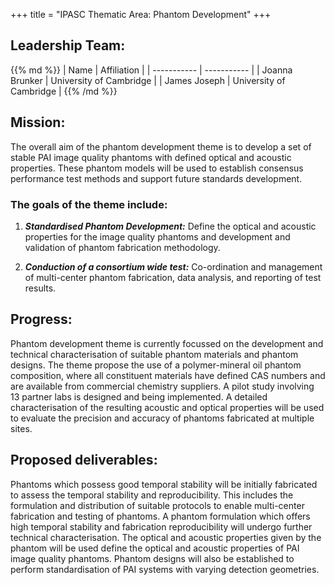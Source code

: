 +++
title = "IPASC Thematic Area: Phantom Development"
+++

## Leadership Team:

<div class="consortium-table">
{{% md %}}
| Name 						| Affiliation 							|
| ----------- 				| ----------- 							|
| Joanna Brunker			| University of Cambridge 				|
| James Joseph				| University of Cambridge			 	|
{{% /md %}}
</div>

## Mission:

The overall aim of the phantom development theme is to develop a set of stable PAI image quality phantoms with defined optical and acoustic properties. These phantom models will be used to establish consensus performance test methods and support future standards development.

<div class="listing">
<h3>The goals of the theme include:</h3>
<ol>
<li><p><em><b>Standardised Phantom Development:</b></em> Define the optical and acoustic properties for the image quality phantoms and development and validation of phantom fabrication methodology.</p></li>
<li><p><em><b>Conduction of a consortium wide test:</b></em> Co-ordination and management of multi-center phantom fabrication, data analysis, and reporting of test results.</p></li>
</ol>
</div>

## Progress:

Phantom development theme is currently focussed on the development and technical characterisation of suitable phantom materials and phantom designs. The theme propose the use of a polymer-mineral oil phantom composition, where all constituent materials have defined CAS numbers and are available from commercial chemistry suppliers. A pilot study involving 13 partner labs is designed and being implemented. A detailed characterisation of the resulting acoustic and optical properties will be used to evaluate the precision and accuracy of phantoms fabricated at multiple sites.

## Proposed deliverables:

Phantoms which possess good temporal stability will be initially fabricated to assess the temporal stability and reproducibility. This includes the formulation and distribution of suitable protocols to enable multi-center fabrication and testing of phantoms. A phantom formulation which offers high temporal stability and fabrication reproducibility will undergo further technical characterisation. The optical and acoustic properties given by the phantom will be used define the optical and acoustic properties of PAI image quality phantoms. Phantom designs will also be established to perform standardisation of PAI systems with varying detection geometries.

